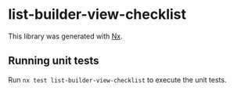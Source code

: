 # list-builder-view-checklist

This library was generated with [Nx](https://nx.dev).

## Running unit tests

Run `nx test list-builder-view-checklist` to execute the unit tests.
